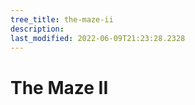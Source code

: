 ```yaml
---
tree_title: the-maze-ii
description: 
last_modified: 2022-06-09T21:23:28.2328
---
```


# The Maze II
